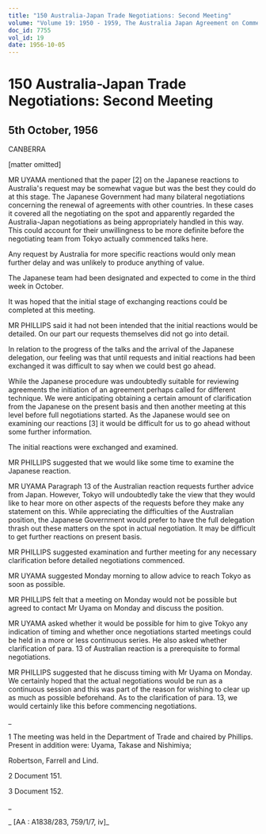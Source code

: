```yaml
---
title: "150 Australia-Japan Trade Negotiations: Second Meeting"
volume: "Volume 19: 1950 - 1959, The Australia Japan Agreement on Commerce"
doc_id: 7755
vol_id: 19
date: 1956-10-05
---
```


# 150 Australia-Japan Trade Negotiations: Second Meeting

## 5th October, 1956

CANBERRA

[matter omitted]

MR UYAMA mentioned that the paper [2] on the Japanese reactions to Australia's request may be somewhat vague but was the best they could do at this stage. The Japanese Government had many bilateral negotiations concerning the renewal of agreements with other countries. In these cases it covered all the negotiating on the spot and apparently regarded the Australia-Japan negotiations as being appropriately handled in this way. This could account for their unwillingness to be more definite before the negotiating team from Tokyo actually commenced talks here.

Any request by Australia for more specific reactions would only mean further delay and was unlikely to produce anything of value.

The Japanese team had been designated and expected to come in the third week in October.

It was hoped that the initial stage of exchanging reactions could be completed at this meeting.

MR PHILLIPS said it had not been intended that the initial reactions would be detailed. On our part our requests themselves did not go into detail.

In relation to the progress of the talks and the arrival of the Japanese delegation, our feeling was that until requests and initial reactions had been exchanged it was difficult to say when we could best go ahead.

While the Japanese procedure was undoubtedly suitable for reviewing agreements the initiation of an agreement perhaps called for different technique. We were anticipating obtaining a certain amount of clarification from the Japanese on the present basis and then another meeting at this level before full negotiations started. As the Japanese would see on examining our reactions [3] it would be difficult for us to go ahead without some further information.

The initial reactions were exchanged and examined.

MR PHILLIPS suggested that we would like some time to examine the Japanese reaction.

MR UYAMA Paragraph 13 of the Australian reaction requests further advice from Japan. However, Tokyo will undoubtedly take the view that they would like to hear more on other aspects of the requests before they make any statement on this. While appreciating the difficulties of the Australian position, the Japanese Government would prefer to have the full delegation thrash out these matters on the spot in actual negotiation. It may be difficult to get further reactions on present basis.

MR PHILLIPS suggested examination and further meeting for any necessary clarification before detailed negotiations commenced.

MR UYAMA suggested Monday morning to allow advice to reach Tokyo as soon as possible.

MR PHILLIPS felt that a meeting on Monday would not be possible but agreed to contact Mr Uyama on Monday and discuss the position.

MR UYAMA asked whether it would be possible for him to give Tokyo any indication of timing and whether once negotiations started meetings could be held in a more or less continuous series. He also asked whether clarification of para. 13 of Australian reaction is a prerequisite to formal negotiations.

MR PHILLIPS suggested that he discuss timing with Mr Uyama on Monday. We certainly hoped that the actual negotiations would be run as a continuous session and this was part of the reason for wishing to clear up as much as possible beforehand. As to the clarification of para. 13, we would certainly like this before commencing negotiations.

_

1 The meeting was held in the Department of Trade and chaired by Phillips. Present in addition were: Uyama, Takase and Nishimiya;

Robertson, Farrell and Lind.

2 Document 151.

3 Document 152.

_

_ [AA : A1838/283, 759/1/7, iv]_
